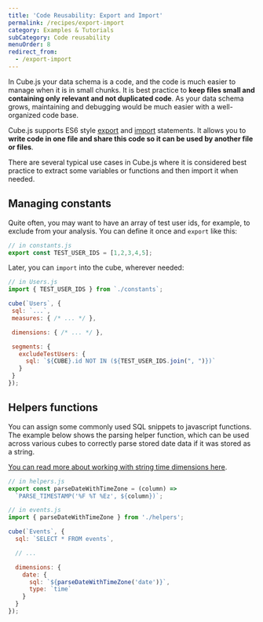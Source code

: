 ```yaml
---
title: 'Code Reusability: Export and Import'
permalink: /recipes/export-import
category: Examples & Tutorials
subCategory: Code reusability
menuOrder: 8
redirect_from:
  - /export-import
---
```


[comment]: # (PROOFREAD: DONE)

In Cube.js your data schema is a code, and the code is much easier to manage when it is in small chunks. 
It is best practice to **keep files small and containing only relevant and not duplicated code**. 
As your data schema grows, maintaining and debugging would be much easier with a well-organized code base.

Cube.js supports ES6 style [export](https://developer.mozilla.org/en-US/docs/web/javascript/reference/statements/export) and [import](https://developer.mozilla.org/en-US/docs/Web/JavaScript/Reference/Statements/import) statements. 
It allows you to **write code in one file and share this code so it can be used by another file or files**.

There are several typical use cases in Cube.js where it is considered best practice to extract some variables or functions and then import it when needed. 

## Managing constants
Quite often, you may want to have an array of test user ids, for example, to exclude from your analysis. 
You can define it once and `export` like this:

```javascript
// in constants.js
export const TEST_USER_IDS = [1,2,3,4,5];
```

Later, you can `import` into the cube, wherever needed:

```javascript
// in Users.js
import { TEST_USER_IDS } from `./constants`;

cube(`Users`, {
 sql: `...`,
 measures: { /* ... */ },

 dimensions: { /* ... */ },

 segments: {
   excludeTestUsers: {
     sql: `${CUBE}.id NOT IN (${TEST_USER_IDS.join(", ")})`
   }
 }
});
```
## Helpers functions
You can assign some commonly used SQL snippets to javascript functions. 
The example below shows the parsing helper function, which can be used across various cubes to correctly parse stored date data if it was stored as a string. 

[You can read more about working with string time dimensions here](working-with-string-time-dimensions).

```javascript
// in helpers.js
export const parseDateWithTimeZone = (column) =>
  `PARSE_TIMESTAMP('%F %T %Ez', ${column})`;
```

```javascript
// in events.js
import { parseDateWithTimeZone } from './helpers';

cube(`Events`, {
  sql: `SELECT * FROM events`,

  // ...

  dimensions: {
    date: {
      sql: `${parseDateWithTimeZone('date')}`,
      type: `time`
    }
  }
});
```


